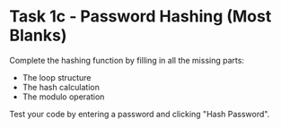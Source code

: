 # Task 1c - Password Hashing (Most Blanks)

Complete the hashing function by filling in all the missing parts:
- The loop structure
- The hash calculation
- The modulo operation

Test your code by entering a password and clicking "Hash Password".
